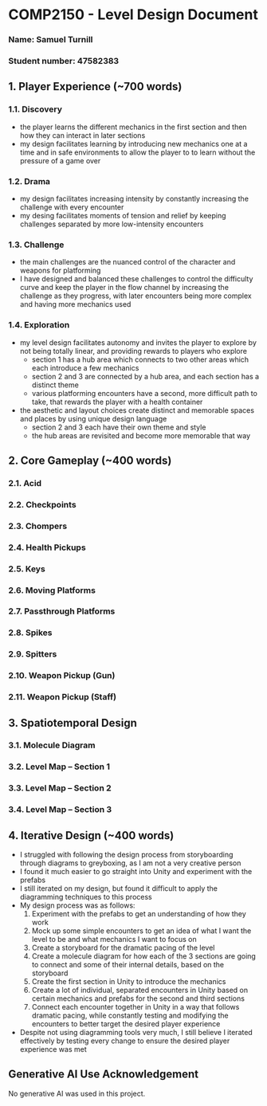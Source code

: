 # COMP2150  - Level Design Document
### Name: Samuel Turnill
### Student number: 47582383

<!--![This is the alt text for an image!](DocImages/exampleimage.png)-->
<!-- word count before my writing: ~600, therefore the word count at the end should be ~2100-->

## 1. Player Experience (~700 words)
<!-- Outline and justify how your level design facilitates the core player experience goals outlined in the assignment spec. Each section should be supported by specific examples and screenshots of your game encounters that highlight design choices made to facilitate that particular experience. -->

### 1.1. Discovery
<!-- What does the player learn? How does your encounter and broader level design facilitate learning in a way that follows good design practice? -->
- the player learns the different mechanics in the first section and then how they can interact in later sections
- my design facilitates learning by introducing new mechanics one at a time and in safe environments to allow the player to to learn without the pressure of a game over

### 1.2. Drama
<!-- What is the intensity curve? How does your design facilitate increasing yet modulating intensity, with moments of tension and relief?  -->
- my design facilitates increasing intensity by constantly increasing the challenge with every encounter
- my desing facilitates moments of tension and relief by keeping challenges separated by more low-intensity encounters

### 1.3. Challenge
<!-- What are the main challenges? How have you designed and balanced these challenges to control the difficulty curve and keep the player in the flow channel? -->
- the main challenges are the nuanced control of the character and weapons for platforming
- I have designed and balanced these challenges to control the difficulty curve and keep the player in the flow channel by increasing the challenge as they progress, with later encounters being more complex and having more mechanics used

### 1.4. Exploration
<!-- How does your level design facilitate autonomy and invite the player to explore? How do your aesthetic and layout choices create distinct and memorable spaces and/or places? -->
- my level design facilitates autonomy and invites the player to explore by not being totally linear, and providing rewards to players who explore 
    - section 1 has a hub area which connects to two other areas which each introduce a few mechanics
    - section 2 and 3 are connected by a hub area, and each section has a distinct theme
    - various platforming encounters have a second, more difficult path to take, that rewards the player with a health container
- the aesthetic and layout choices create distinct and memorable spaces and places by using unique design language
    - section 2 and 3 each have their own theme and style
    - the hub areas are revisited and become more memorable that way

## 2. Core Gameplay (~400 words)
<!-- A section on Core Gameplay, where storyboards are used to outline how you introduce the player to each of the required gameplay elements in the first section of the game. Storyboards should follow the format provided in lectures. -->

<!-- Storyboards can be combined when multiple mechanics are introduced within a single encounter. Each section should include a sentence or two to briefly justify why you chose to introduce the mechanic/s to the player in that sequence.

You should restructure the headings below to match the order they appear in your level. -->

### 2.1. Acid

### 2.2. Checkpoints

### 2.3. Chompers

### 2.4. Health Pickups

### 2.5. Keys

### 2.6. Moving Platforms

### 2.7. Passthrough Platforms

### 2.8. Spikes

### 2.9. Spitters

### 2.10. Weapon Pickup (Gun)

### 2.11. Weapon Pickup (Staff)

## 3. Spatiotemporal Design
<!-- A section on Spatiotemporal Design, which includes your molecule diagram and annotated level maps (one for each main section of your level). These diagrams may be made digitally or by hand, but must not be created from screenshots of your game. The annotated level maps should show the structure you intend to build, included game elements, and the path the player is expected to take through the level. Examples of these diagrams are included in the level design lectures.

No additional words are necessary for this section (any words should only be within your images/diagrams). -->
 
### 3.1. Molecule Diagram

### 3.2. Level Map – Section 1

### 3.3. Level Map – Section 2

### 3.4. Level Map – Section 3

## 4. Iterative Design (~400 words)
<!-- Reflect on how iterative design helped to improve your level. Additional prototypes and design artefacts should be included to demonstrate that you followed an iterative design process (e.g. pictures of paper prototypes, early grey-boxed maps, additional storyboards of later gameplay sequences, etc.). You can also use this section to justify design changes made in Unity after you drew your level design maps shown in section 3. 

You should conclude by highlighting a specific example of an encounter, or another aspect of your level design, that could be improved through further iterative design. -->
- I struggled with following the design process from storyboarding through diagrams to greyboxing, as I am not a very creative person
- I found it much easier to go straight into Unity and experiment with the prefabs 
- I still iterated on my design, but found it difficult to apply the diagramming techniques to this process
- My design process was as follows:
    1. Experiment with the prefabs to get an understanding of how they work
    2. Mock up some simple encounters to get an idea of what I want the level to be and what mechanics I want to focus on
    3. Create a storyboard for the dramatic pacing of the level
    4. Create a molecule diagram for how each of the 3 sections are going to connect and some of their internal details, based on the storyboard
    5. Create the first section in Unity to introduce the mechanics
    6. Create a lot of individual, separated encounters in Unity based on certain mechanics and prefabs for the second and third sections
    7. Connect each encounter together in Unity in a way that follows dramatic pacing, while constantly testing and modifying the encounters to better target the desired player experience
- Despite not using diagramming tools very much, I still believe I iterated effectively by testing every change to ensure the desired player experience was met


## Generative AI Use Acknowledgement

No generative AI was used in this project.
<!-- 
Use the below table to indicate any Generative AI or writing assistance tools used in creating your document. Please be honest and thorough in your reporting, as this will allow us to give you the marks you have earnt. Place any drafts or other evidence inside this repository. This form and related evidence do not count to your word count.
An example has been included. Please replace this with any actual tools, and add more as necessary. -->

